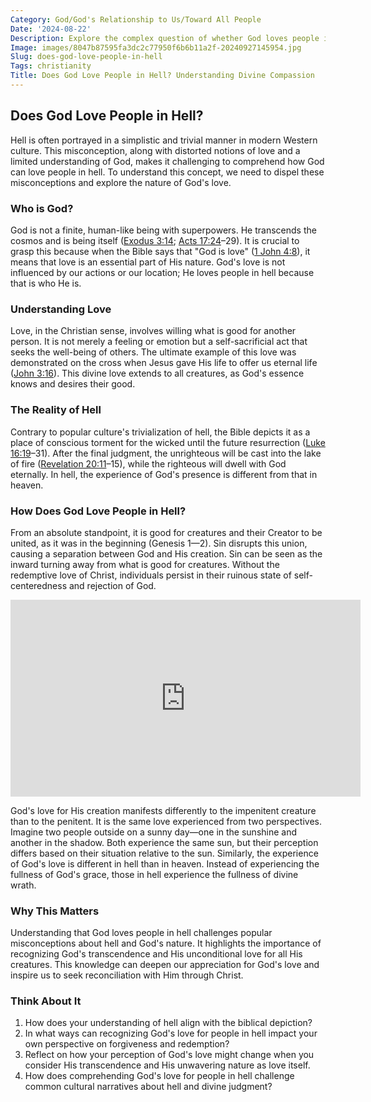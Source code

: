 ```yaml
---
Category: God/God's Relationship to Us/Toward All People
Date: '2024-08-22'
Description: Explore the complex question of whether God loves people in hell, delving into theological perspectives and interpretations. Discover varying viewpoints on divine love and justice in the context of the afterlife.
Image: images/8047b87595fa3dc2c77950f6b6b11a2f-20240927145954.jpg
Slug: does-god-love-people-in-hell
Tags: christianity
Title: Does God Love People in Hell? Understanding Divine Compassion
---
```


## Does God Love People in Hell?

Hell is often portrayed in a simplistic and trivial manner in modern Western culture. This misconception, along with distorted notions of love and a limited understanding of God, makes it challenging to comprehend how God can love people in hell. To understand this concept, we need to dispel these misconceptions and explore the nature of God's love.

### Who is God?

God is not a finite, human-like being with superpowers. He transcends the cosmos and is being itself ([Exodus 3:14](https://www.bibleref.com/Exodus/3/Exodus-3-14.html); [Acts 17:24](https://www.bibleref.com/Acts/17/Acts-17-24.html)–29). It is crucial to grasp this because when the Bible says that "God is love" ([1 John 4:8](https://www.bibleref.com/1-John/4/1-John-4-8.html)), it means that love is an essential part of His nature. God's love is not influenced by our actions or our location; He loves people in hell because that is who He is.

### Understanding Love

Love, in the Christian sense, involves willing what is good for another person. It is not merely a feeling or emotion but a self-sacrificial act that seeks the well-being of others. The ultimate example of this love was demonstrated on the cross when Jesus gave His life to offer us eternal life ([John 3:16](https://www.bibleref.com/John/3/John-3-16.html)). This divine love extends to all creatures, as God's essence knows and desires their good.

### The Reality of Hell

Contrary to popular culture's trivialization of hell, the Bible depicts it as a place of conscious torment for the wicked until the future resurrection ([Luke 16:19](https://www.bibleref.com/Luke/16/Luke-16-19.html)–31). After the final judgment, the unrighteous will be cast into the lake of fire ([Revelation 20:11](https://www.bibleref.com/Revelation/20/Revelation-20-11.html)–15), while the righteous will dwell with God eternally. In hell, the experience of God's presence is different from that in heaven.

### How Does God Love People in Hell?

From an absolute standpoint, it is good for creatures and their Creator to be united, as it was in the beginning (Genesis 1—2). Sin disrupts this union, causing a separation between God and His creation. Sin can be seen as the inward turning away from what is good for creatures. Without the redemptive love of Christ, individuals persist in their ruinous state of self-centeredness and rejection of God.


<iframe width="560" height="315" src="https://www.youtube.com/embed/vGxFxv3DM48" frameborder="0" allow="autoplay; encrypted-media" allowfullscreen></iframe>


God's love for His creation manifests differently to the impenitent creature than to the penitent. It is the same love experienced from two perspectives. Imagine two people outside on a sunny day—one in the sunshine and another in the shadow. Both experience the same sun, but their perception differs based on their situation relative to the sun. Similarly, the experience of God's love is different in hell than in heaven. Instead of experiencing the fullness of God's grace, those in hell experience the fullness of divine wrath.

### Why This Matters

Understanding that God loves people in hell challenges popular misconceptions about hell and God's nature. It highlights the importance of recognizing God's transcendence and His unconditional love for all His creatures. This knowledge can deepen our appreciation for God's love and inspire us to seek reconciliation with Him through Christ.

### Think About It

1. How does your understanding of hell align with the biblical depiction?
2. In what ways can recognizing God's love for people in hell impact your own perspective on forgiveness and redemption?
3. Reflect on how your perception of God's love might change when you consider His transcendence and His unwavering nature as love itself.
4. How does comprehending God's love for people in hell challenge common cultural narratives about hell and divine judgment?